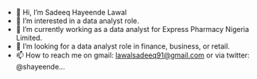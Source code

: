 - 👋 Hi, I’m Sadeeq Hayeende Lawal
- 👀 I’m interested in a data analyst role.
- 🌱 I’m currently working as a data analyst for Express Pharmacy Nigeria Limited.
- 💞️ I’m looking for a data analyst role in finance, business, or retail.
- 📫 How to reach me on gmail: lawalsadeeq91@gmail.com or via twitter: @shayeende...

<!---
hayeende/hayeende is a ✨ special ✨ repository because its `README.md` (this file) appears on your GitHub profile.
You can click the Preview link to take a look at your changes.
--->
